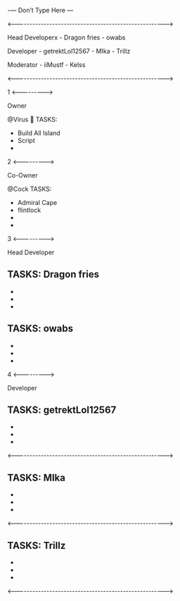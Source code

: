 -— Don’t Type Here —


<----------------------------------------------------->

Head Developerx - Dragon fries - owabs

Developer - getrektLol12567 - MIka - Trillz

Moderator - iiMustf - Kelss

<----------------------------------------------------->

1 <--------->

Owner

@Virus :sparkler: TASKS:
- Build All Island
- Script 
-


2 <--------->

Co-Owner

@Cock TASKS:
- Admiral Cape
- flintlock
- 
-

3 <--------->

Head Developer

TASKS: Dragon fries
- 
- 
-
-

TASKS: owabs
- 
- 
-
-

4 <--------->

Developer



TASKS: getrektLol12567
- 
- 
-
-

<----------------------------------------------------->

TASKS: MIka
- 
- 
-
-

<----------------------------------------------------->

TASKS: Trillz
- 
- 
-
-

<----------------------------------------------------->
